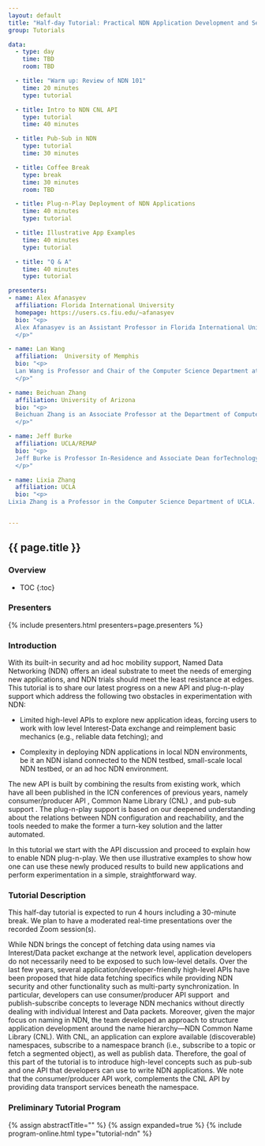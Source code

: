```yaml
---
layout: default
title: "Half-day Tutorial: Practical NDN Application Development and Seamless Deployment"
group: Tutorials

data:
  - type: day
    time: TBD
    room: TBD

  - title: "Warm up: Review of NDN 101"
    time: 20 minutes
    type: tutorial

  - title: Intro to NDN CNL API 
    type: tutorial
    time: 40 minutes

  - title: Pub-Sub in NDN
    type: tutorial
    time: 30 minutes

  - title: Coffee Break
    type: break
    time: 30 minutes
    room: TBD

  - title: Plug-n-Play Deployment of NDN Applications
    time: 40 minutes
    type: tutorial

  - title: Illustrative App Examples
    time: 40 minutes
    type: tutorial

  - title: "Q & A"
    time: 40 minutes
    type: tutorial

presenters:
- name: Alex Afanasyev
  affiliation: Florida International University
  homepage: https://users.cs.fiu.edu/~afanasyev
  bio: "<p>
  Alex Afanasyev is an Assistant Professor in Florida International University, Miami. He received his Ph.D. degree in computer science from UCLA in 2013. His research focus is on the next-generation Internet architecture as part of the Named Data Networking (NDN) project. His research interests include a variety of topics that are vital for the success of NDN, including scalability of name-based routing, autoconfiguration, distributed data synchronization, application and network security. Dr. Afanasyev is also leading the development effort of the overall NDN codebase.
  </p>"

- name: Lan Wang
  affiliation:  University of Memphis
  bio: "<p>
  Lan Wang is Professor and Chair of the Computer Science Department at the University of Memphis. She holds a B.S. degree (1997) in Computer Science from Peking University, China and a Ph.D. degree (2004) in Computer Science from University of California, Los Angeles. Her research interests include future Internet architecture, Internet routing, network security, network performance measurement and sensor networks.
  </p>"

- name: Beichuan Zhang
  affiliation: University of Arizona
  bio: "<p>
  Beichuan Zhang is an Associate Professor at the Department of Computer Science, the University of Arizona. His research interest is in Internet routing architectures and protocols. He has been working on Named Data Networking, green networking, and inter-domain routing. He received the Applied Networking Research Prize in 2011 by ISOC and IRTF, and best paper awards at IEEE ICDCS in 2005 and IWQoS in 2014. Dr. Zhang received Ph.D. from UCLA and B.S. from Peking University.
  </p>"

- name: Jeff Burke
  affiliation: UCLA/REMAP
  bio: "<p>
  Jeff Burke is Professor In-Residence and Associate Dean forTechnology and Innovation at the UCLA School of Theater,Film and Television (TFT), where he has been a faculty membersince 2001. His research explores the intersections ofthe built environment, computer networks, and storytelling. Burke co-founded REMAP, a joint center of TFT and the Henry Samueli School of Engineering and Applied Science,which uses a mixture of research, artistic production, and community engagement to investigate the interrelationships among culture, community, and technology. He is Co-PI and application team lead for the Named Data Networking research project.
  </p>"

- name: Lixia Zhang
  affiliation: UCLA
  bio: "<p>
Lixia Zhang is a Professor in the Computer Science Department of UCLA.  She received her Ph.D in computer science from MIT and was a member of the research staff at Xerox PARC before joining UCLA. She is a fellow of ACM and IEEE, the recipient of IEEE Internet Award, and the holder of UCLA Postel Chair in Computer Science.  Since 2010 she has been leading the effort on the design and development of the NDN architecture.  </p>"


---
```


## {{ page.title }}

### Overview
* TOC
{:toc}

### Presenters

{% include presenters.html presenters=page.presenters %}

### Introduction

With its built-in security and ad hoc mobility support, Named Data Networking (NDN) offers an ideal substrate to meet the needs of emerging new applications, and NDN trials should meet the least resistance at edges.
This tutorial is to share our latest progress on a new API and plug-n-play support which address the following two obstacles in experimentation with NDN:

  - Limited high-level APIs to explore new application ideas, forcing users to work with low level Interest-Data exchange and reimplement basic mechanics (e.g., reliable data fetching); and

  - Complexity in deploying NDN applications in local NDN environments, be it an NDN island connected to the NDN testbed, small-scale local NDN testbed, or an ad hoc NDN environment.

The new API is built by combining the results from existing work, which have all been published in the ICN conferences of previous years, namely consumer/producer API , Common Name Library (CNL) , and pub-sub support .
The plug-n-play support is based on our deepened understanding about the relations between NDN configuration and reachability, and the tools needed to make the former a turn-key solution and the latter automated.

In this tutorial we start with the API discussion and proceed to explain how to enable NDN plug-n-play.
We then use illustrative examples to show how one can use these newly produced results to build new applications and perform experimentation in a simple, straightforward way.

### Tutorial Description

This half-day tutorial is expected to run 4 hours including a 30-minute break.
We plan to have a moderated real-time presentations over the recorded Zoom session(s).

While NDN brings the concept of fetching data using names via Interest/Data packet exchange at the network level, application developers do not necessarily need to be exposed to such low-level details.
Over the last few years, several application/developer-friendly high-level APIs have been proposed that hide data fetching specifics while providing NDN security and other functionality such as multi-party synchronization.
In particular, developers can use consumer/producer API support  and publish-subscribe concepts to leverage NDN mechanics without directly dealing with individual Interest and Data packets.
Moreover, given the major focus on naming in NDN, the team developed an approach to structure application development around the name hierarchy—NDN Common Name Library (CNL).
With CNL, an application can explore available (discoverable) namespaces, subscribe to a namespace branch (i.e., subscribe to a topic or fetch a segmented object), as well as publish data.
Therefore, the goal of this part of the tutorial is to introduce high-level concepts such as pub-sub and one API that developers can use to write NDN applications.
We note that the consumer/producer API work, complements the CNL API by providing data transport services beneath the namespace.

### Preliminary Tutorial Program

{% assign abstractTitle="" %}
{% assign expanded=true %}
{% include program-online.html type="tutorial-ndn" %}
